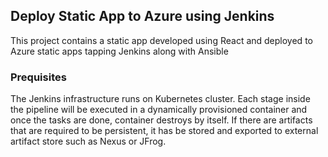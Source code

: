## Deploy Static App to Azure using Jenkins
This project contains a static app developed using React and deployed to Azure static apps tapping Jenkins along with Ansible

### Prequisites
The Jenkins infrastructure runs on Kubernetes cluster. Each stage inside the pipeline will be executed in a dynamically provisioned container and once the tasks are done, container destroys by itself. If there are artifacts that are required to be persistent, it has be stored and exported to external artifact store such as Nexus or JFrog.

